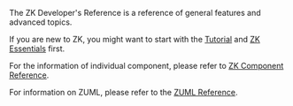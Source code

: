 The ZK Developer's Reference is a reference of general features and
advanced topics.

If you are new to ZK, you might want to start with the
[Tutorial]({{site.baseurl}}/get_started/Get_ZK_Up_and_Running_with_MVC) and [ZK Essentials]({{site.baseurl}}/zk_essentials) first.

For the information of individual component, please refer to [ZK Component Reference]({{site.baseurl}}/zk_component_ref).

For information on ZUML, please refer to the [ZUML Reference]({{site.baseurl}}/zuml_ref).
